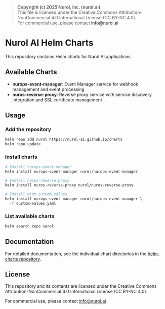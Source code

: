 > **Copyright (c) 2025 Nurol, Inc. (nurol.ai)**  
> This file is licensed under the Creative Commons Attribution-NonCommercial 4.0 International License (CC BY-NC 4.0).  
> For commercial use, please contact info@nurol.ai

# Nurol AI Helm Charts

This repository contains Helm charts for Nurol AI applications.

## Available Charts

- **nurops-event-manager**: Event Manager service for webhook management
  and event processing
- **nuros-reverse-proxy**: Reverse proxy service with service discovery
  integration and SSL certificate management

## Usage

### Add the repository
```bash
helm repo add nurol https://nurol-ai.github.io/charts
helm repo update
```

### Install charts
```bash
# Install nurops-event-manager
helm install nurops-event-manager nurol/nurops-event-manager

# Install nuros-reverse-proxy
helm install nuros-reverse-proxy nurol/nuros-reverse-proxy

# Install with custom values
helm install nurops-event-manager nurol/nurops-event-manager \
  -f custom-values.yaml
```

### List available charts
```bash
helm search repo nurol
```

## Documentation

For detailed documentation, see the individual chart directories in the
[helm-charts repository](https://github.com/Nurol-AI/helm-charts).

## License

This repository and its contents are licensed under the Creative Commons
Attribution-NonCommercial 4.0 International License (CC BY-NC 4.0).

For commercial use, please contact info@nurol.ai
